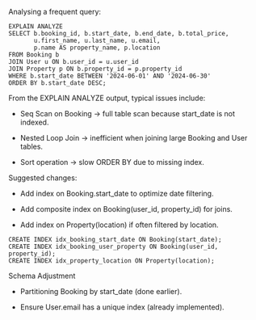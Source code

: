 Analysing a frequent query:
```
EXPLAIN ANALYZE
SELECT b.booking_id, b.start_date, b.end_date, b.total_price,
       u.first_name, u.last_name, u.email,
       p.name AS property_name, p.location
FROM Booking b
JOIN User u ON b.user_id = u.user_id
JOIN Property p ON b.property_id = p.property_id
WHERE b.start_date BETWEEN '2024-06-01' AND '2024-06-30'
ORDER BY b.start_date DESC;
```
From the EXPLAIN ANALYZE output, typical issues include:

- Seq Scan on Booking → full table scan because start_date is not indexed.

- Nested Loop Join → inefficient when joining large Booking and User tables.

- Sort operation → slow ORDER BY due to missing index.

Suggested changes:

- Add index on Booking.start_date to optimize date filtering.

- Add composite index on Booking(user_id, property_id) for joins.

- Add index on Property(location) if often filtered by location.

```
CREATE INDEX idx_booking_start_date ON Booking(start_date);
CREATE INDEX idx_booking_user_property ON Booking(user_id, property_id);
CREATE INDEX idx_property_location ON Property(location);
``` 
Schema Adjustment

- Partitioning Booking by start_date (done earlier).

- Ensure User.email has a unique index (already implemented).
